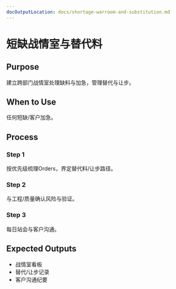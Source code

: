 ```yaml
---
docOutputLocation: docs/shortage-warroom-and-substitution.md
---
```


# 短缺战情室与替代料

## Purpose

建立跨部门战情室处理缺料与加急，管理替代与让步。

## When to Use

任何短缺/客户加急。

## Process

### Step 1

按优先级梳理Orders，界定替代料/让步路径。

### Step 2

与工程/质量确认风险与验证。

### Step 3

每日站会与客户沟通。

## Expected Outputs

- 战情室看板
- 替代/让步记录
- 客户沟通纪要
